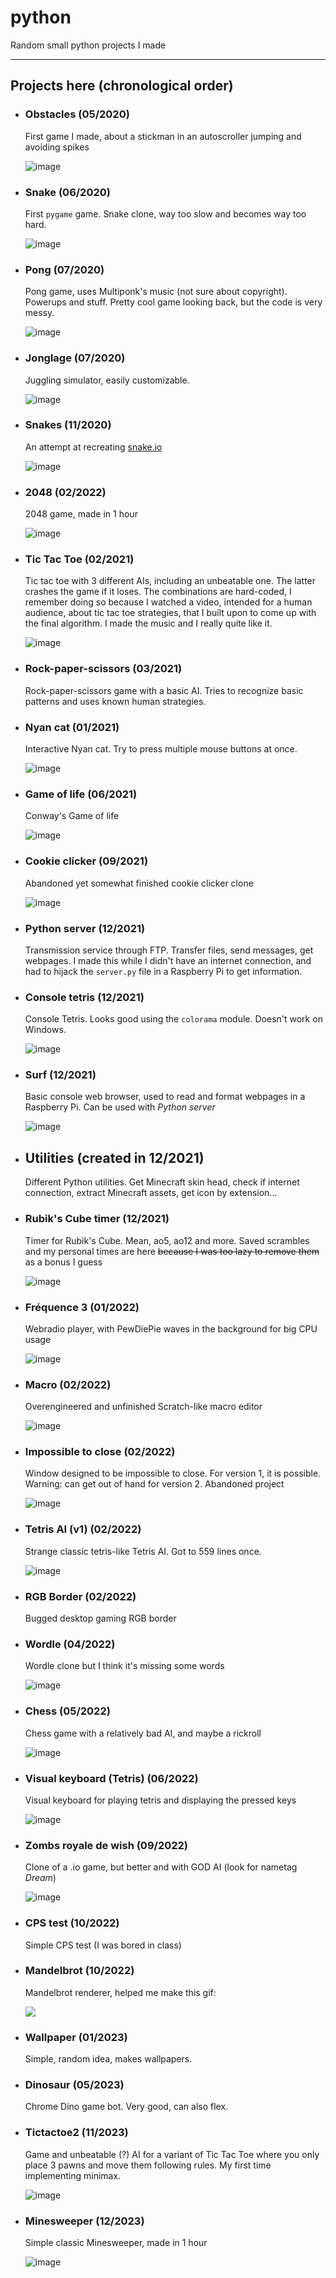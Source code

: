 # python
Random small python projects I made

---

## Projects here (chronological order)

- ### Obstacles (05/2020)  
  First game I made, about a stickman in an autoscroller jumping and avoiding spikes
  
  ![image](https://github.com/d-002/python/assets/69427207/e9d83f56-e46b-499f-a04a-b852e36e67d1)

- ### Snake (06/2020)  
  First `pygame` game. Snake clone, way too slow and becomes way too hard.
  
  ![image](https://github.com/d-002/python/assets/69427207/87bff3a7-4cc9-446d-bd33-0decf175d4c0)

- ### Pong (07/2020)  
  Pong game, uses Multiponk's music (not sure about copyright). Powerups and stuff. Pretty cool game looking back, but the code is very messy.
  
  ![image](https://github.com/d-002/python/assets/69427207/1121b836-3e24-44e2-9e7b-3b7603b1201a)

- ### Jonglage (07/2020)  
  Juggling simulator, easily customizable.
  
  ![image](https://github.com/d-002/python/assets/69427207/4cd1a1de-d494-4f12-945e-ace63a0990a1)

- ### Snakes (11/2020)  
  An attempt at recreating [snake.io](https://snake.io)
  
  ![image](https://github.com/d-002/python/assets/69427207/e6ee2589-487b-4273-af1e-870460377293)

- ### 2048 (02/2022)
  2048 game, made in 1 hour
  
  ![image](https://github.com/d-002/python/assets/69427207/566a7bba-181e-4478-bc37-6915a78b585c)

- ### Tic Tac Toe (02/2021)  
  Tic tac toe with 3 different AIs, including an unbeatable one. The latter crashes the game if it loses. The combinations are hard-coded, I remember doing so because I watched a video, intended for a human audience, about tic tac toe strategies, that I built upon to come up with the final algorithm. I made the music and I really quite like it.
  
  ![image](https://github.com/d-002/python/assets/69427207/92aff303-9c40-4525-b35b-d25399f3e8c6)

- ### Rock-paper-scissors (03/2021)  
  Rock-paper-scissors game with a basic AI. Tries to recognize basic patterns and uses known human strategies.

- ### Nyan cat (01/2021)  
  Interactive Nyan cat. Try to press multiple mouse buttons at once.
  
  ![image](https://github.com/d-002/python/assets/69427207/3bbff053-c068-40e6-8e4d-18581f1d109b)

- ### Game of life (06/2021)
  Conway's Game of life
  
  ![image](https://github.com/d-002/python/assets/69427207/5292458f-23cc-454a-8da1-d22f46759214)

- ### Cookie clicker (09/2021)
  Abandoned yet somewhat finished cookie clicker clone
  
  ![image](https://github.com/d-002/python/assets/69427207/0478e5b5-794e-46d7-b9e9-4cf5022cc060)

- ### Python server (12/2021)
  Transmission service through FTP. Transfer files, send messages, get webpages. I made this while I didn't have an internet connection, and had to hijack the `server.py` file in a Raspberry Pi to get information.

- ### Console tetris (12/2021)
  Console Tetris. Looks good using the `colorama` module. Doesn't work on Windows.
  
  ![image](https://github.com/d-002/python/assets/69427207/f73a51eb-eb8f-4172-81fd-6e8cbfeb1f2b)

- ### Surf (12/2021)
  Basic console web browser, used to read and format webpages in a Raspberry Pi. Can be used with *Python server*
  
  ![image](https://github.com/d-002/python/assets/69427207/0449f864-0ad5-4104-8b4e-b53252d66591)

- ## Utilities (created in 12/2021)
  Different Python utilities. Get Minecraft skin head, check if internet connection, extract Minecraft assets, get icon by extension...

- ### Rubik's Cube timer (12/2021)
  Timer for Rubik's Cube. Mean, ao5, ao12 and more. Saved scrambles and my personal times are here ~~because I was too lazy to remove them~~ as a bonus I guess
  
  ![image](https://github.com/d-002/python/assets/69427207/7c923e12-94c9-4a36-a9a8-fa71008887fb)

- ### Fréquence 3 (01/2022)
  Webradio player, with PewDiePie waves in the background for big CPU usage
  
  ![image](https://github.com/d-002/python/assets/69427207/45391d8f-6d9e-45bd-bc00-97d990fd4d00)

- ### Macro (02/2022)
  Overengineered and unfinished Scratch-like macro editor
  
  ![image](https://github.com/d-002/python/assets/69427207/bb3243c6-2da6-47c2-8050-3d4dbcac0334)
  
- ### Impossible to close (02/2022)
  Window designed to be impossible to close. For version 1, it is possible. Warning: can get out of hand for version 2. Abandoned project
  
  ![image](https://github.com/d-002/python/assets/69427207/005b3dfa-b6f4-4d32-af16-94384748c843)

- ### Tetris AI (v1) (02/2022)
  Strange classic tetris-like Tetris AI. Got to 559 lines once.
  
  ![image](https://github.com/d-002/python/assets/69427207/6823e841-62b5-450a-94c1-4e5aeecf7899)

- ### RGB Border (02/2022)
  Bugged desktop gaming RGB border

- ### Wordle (04/2022)
  Wordle clone but I think it's missing some words
  
  ![image](https://github.com/d-002/python/assets/69427207/311be112-b923-431f-8239-d9df279ddcae)

- ### Chess (05/2022)
  Chess game with a relatively bad AI, and maybe a rickroll
  
  ![image](https://github.com/d-002/python/assets/69427207/5b3a6e73-f04a-4bf5-8cab-5a20a430a094)

- ### Visual keyboard (Tetris) (06/2022)
  Visual keyboard for playing tetris and displaying the pressed keys
  
  ![image](https://github.com/d-002/python/assets/69427207/b514b39c-b184-44c3-86f5-ec3f3b692fba)

- ### Zombs royale de wish (09/2022)
  Clone of a .io game, but better and with GOD AI (look for nametag *Dream*)
  
  ![image](https://github.com/d-002/python/assets/69427207/6142c6d9-0564-4395-9f99-96c4b5bcd08e)

- ### CPS test (10/2022)
  Simple CPS test (I was bored in class)

- ### Mandelbrot (10/2022)
  Mandelbrot renderer, helped me make this gif:
  
  ![](https://github.com/d-002/mandelbrot/blob/main/mandelgif.gif)

- ### Wallpaper (01/2023)
  Simple, random idea, makes wallpapers.

- ### Dinosaur (05/2023)
  Chrome Dino game bot. Very good, can also flex.

- ### Tictactoe2 (11/2023)
  Game and unbeatable (?) AI for a variant of Tic Tac Toe where you only place 3 pawns and move them following rules. My first time implementing minimax.
  
  ![image](https://github.com/d-002/python/assets/69427207/1e28b9a0-18c1-4754-ba2b-047de620a732)

- ### Minesweeper (12/2023)
  Simple classic Minesweeper, made in 1 hour
  
  ![image](https://github.com/d-002/python/assets/69427207/8d5f5da6-ff31-44d5-8718-4479286a32c2)
